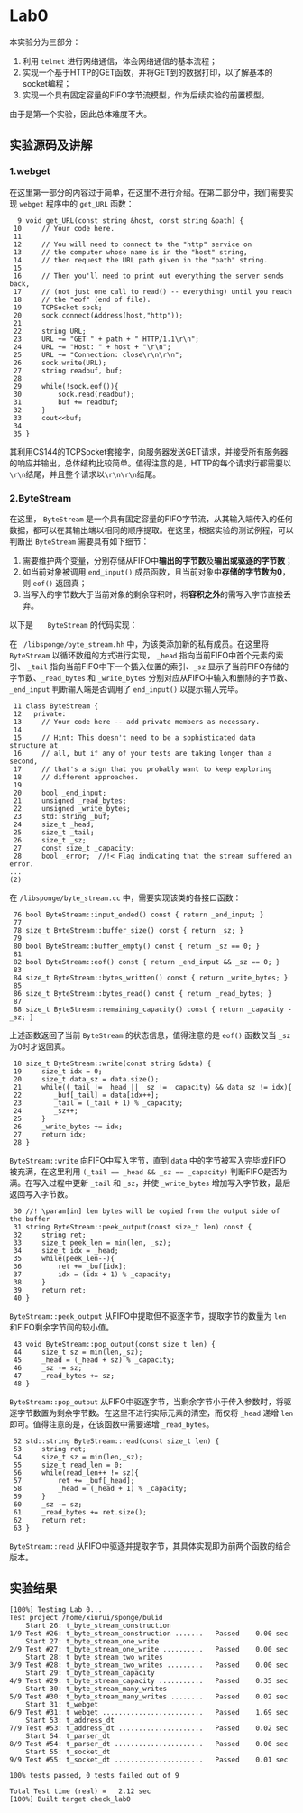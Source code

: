 # Lab0

本实验分为三部分：

1. 利用 `telnet` 进行网络通信，体会网络通信的基本流程；
2. 实现一个基于HTTP的GET函数，并将GET到的数据打印，以了解基本的socket编程；
3. 实现一个具有固定容量的FIFO字节流模型，作为后续实验的前置模型。

由于是第一个实验，因此总体难度不大。

## 实验源码及讲解

### 1.webget

在这里第一部分的内容过于简单，在这里不进行介绍。在第二部分中，我们需要实现 `webget` 程序中的 `get_URL` 函数：

```
  9 void get_URL(const string &host, const string &path) {
 10     // Your code here.
 11 
 12     // You will need to connect to the "http" service on
 13     // the computer whose name is in the "host" string,
 14     // then request the URL path given in the "path" string.
 15 
 16     // Then you'll need to print out everything the server sends back,
 17     // (not just one call to read() -- everything) until you reach
 18     // the "eof" (end of file).
 19     TCPSocket sock;
 20     sock.connect(Address(host,"http"));
 21 
 22     string URL;
 23     URL += "GET " + path + " HTTP/1.1\r\n";
 24     URL += "Host: " + host + "\r\n";
 25     URL += "Connection: close\r\n\r\n";
 26     sock.write(URL);
 27     string readbuf, buf;
 28     
 29     while(!sock.eof()){
 30         sock.read(readbuf);
 31         buf += readbuf;
 32     }
 33     cout<<buf;
 34 
 35 }
```

其利用CS144的TCPSocket套接字，向服务器发送GET请求，并接受所有服务器的响应并输出，总体结构比较简单。值得注意的是，HTTP的每个请求行都需要以`\r\n`结尾，并且整个请求以`\r\n\r\n`结尾。

### 2.ByteStream

在这里， `ByteStream` 是一个具有固定容量的FIFO字节流，从其输入端传入的任何数据，都可以在其输出端以相同的顺序提取。在这里，根据实验的测试例程，可以判断出 `ByteStream` 需要具有如下细节：

1. 需要维护两个变量，分别存储从FIFO中**输出的字节数**及**输出或驱逐的字节数**；
2. 如当前对象被调用 `end_input()`  成员函数，且当前对象中**存储的字节数为0**，则 `eof()` 返回真；
3. 当写入的字节数大于当前对象的剩余容积时，将**容积之外**的需写入字节直接丢弃。

以下是 `	ByteStream` 的代码实现：

在 ` /libsponge/byte_stream.hh` 中，为该类添加新的私有成员。在这里将 `ByteStream` 以循环数组的方式进行实现， `_head` 指向当前FIFO中首个元素的索引、 `_tail` 指向当前FIFO中下一个插入位置的索引、`_sz` 显示了当前FIFO存储的字节数、`_read_bytes` 和 `_write_bytes` 分别对应从FIFO中输入和删除的字节数、`_end_input` 判断输入端是否调用了 `end_input()` 以提示输入完毕。

```
 11 class ByteStream {
 12   private:
 13     // Your code here -- add private members as necessary.
 14 
 15     // Hint: This doesn't need to be a sophisticated data structure at
 16     // all, but if any of your tests are taking longer than a second,
 17     // that's a sign that you probably want to keep exploring
 18     // different approaches.
 19 
 20     bool _end_input;
 21     unsigned _read_bytes;
 22     unsigned _write_bytes;
 23     std::string _buf;
 24     size_t _head;
 25     size_t _tail;
 26     size_t _sz;
 27     const size_t _capacity;
 28     bool _error;  //!< Flag indicating that the stream suffered an error.
...
(2) 
```

在 `/libsponge/byte_stream.cc` 中，需要实现该类的各接口函数：

```
 76 bool ByteStream::input_ended() const { return _end_input; }
 77 
 78 size_t ByteStream::buffer_size() const { return _sz; }
 79 
 80 bool ByteStream::buffer_empty() const { return _sz == 0; }
 81 
 82 bool ByteStream::eof() const { return _end_input && _sz == 0; }
 83 
 84 size_t ByteStream::bytes_written() const { return _write_bytes; }
 85 
 86 size_t ByteStream::bytes_read() const { return _read_bytes; }
 87 
 88 size_t ByteStream::remaining_capacity() const { return _capacity - _sz; }
```

上述函数返回了当前 `ByteStream` 的状态信息，值得注意的是 `eof()` 函数仅当 `_sz` 为0时才返回真。

```
 18 size_t ByteStream::write(const string &data) {
 19     size_t idx = 0;
 20     size_t data_sz = data.size();
 21     while((_tail != _head || _sz != _capacity) && data_sz != idx){
 22        _buf[_tail] = data[idx++];
 23        _tail = (_tail + 1) % _capacity;
 24        _sz++;
 25     }
 26     _write_bytes += idx;
 27     return idx;
 28 }
```

`ByteStream::write` 向FIFO中写入字节，直到 `data` 中的字节被写入完毕或FIFO被充满，在这里利用 `(_tail == _head && _sz == _capacity)`  判断FIFO是否为满。在写入过程中更新 `_tail` 和 `_sz`，并使 `_write_bytes` 增加写入字节数，最后返回写入字节数。

```
 30 //! \param[in] len bytes will be copied from the output side of the buffer
 31 string ByteStream::peek_output(const size_t len) const {
 32     string ret;
 33     size_t peek_len = min(len, _sz);
 34     size_t idx = _head;
 35     while(peek_len--){
 36         ret += _buf[idx];
 37         idx = (idx + 1) % _capacity;
 38     }
 39     return ret;
 40 }
```

`ByteStream::peek_output` 从FIFO中提取但不驱逐字节，提取字节的数量为 `len` 和FIFO剩余字节间的较小值。

```
 43 void ByteStream::pop_output(const size_t len) {
 44     size_t sz = min(len,_sz);
 45     _head = (_head + sz) % _capacity;
 46     _sz -= sz;
 47     _read_bytes += sz;
 48 }   
```

`ByteStream::pop_output` 从FIFO中驱逐字节，当剩余字节小于传入参数时，将驱逐字节数置为剩余字节数。在这里不进行实际元素的清空，而仅将 `_head` 递增 `len` 即可。值得注意的是，在该函数中需要递增 `_read_bytes`。

```
 52 std::string ByteStream::read(const size_t len) {
 53     string ret; 
 54     size_t sz = min(len,_sz);
 55     size_t read_len = 0;
 56     while(read_len++ != sz){
 57         ret += _buf[_head];
 58         _head = (_head + 1) % _capacity;
 59     }
 60     _sz -= sz;
 61     _read_bytes += ret.size();
 62     return ret;
 63 }

```

`ByteStream::read` 从FIFO中驱逐并提取字节，其具体实现即为前两个函数的结合版本。

## 实验结果

```
[100%] Testing Lab 0...
Test project /home/xiurui/sponge/bulid
    Start 26: t_byte_stream_construction
1/9 Test #26: t_byte_stream_construction .......   Passed    0.00 sec
    Start 27: t_byte_stream_one_write
2/9 Test #27: t_byte_stream_one_write ..........   Passed    0.00 sec
    Start 28: t_byte_stream_two_writes
3/9 Test #28: t_byte_stream_two_writes .........   Passed    0.00 sec
    Start 29: t_byte_stream_capacity
4/9 Test #29: t_byte_stream_capacity ...........   Passed    0.35 sec
    Start 30: t_byte_stream_many_writes
5/9 Test #30: t_byte_stream_many_writes ........   Passed    0.02 sec
    Start 31: t_webget
6/9 Test #31: t_webget .........................   Passed    1.69 sec
    Start 53: t_address_dt
7/9 Test #53: t_address_dt .....................   Passed    0.02 sec
    Start 54: t_parser_dt
8/9 Test #54: t_parser_dt ......................   Passed    0.00 sec
    Start 55: t_socket_dt
9/9 Test #55: t_socket_dt ......................   Passed    0.01 sec

100% tests passed, 0 tests failed out of 9

Total Test time (real) =   2.12 sec
[100%] Built target check_lab0
```

